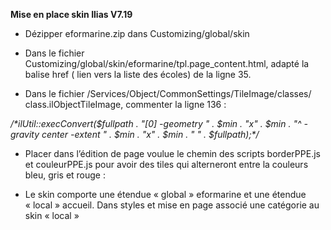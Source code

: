 **Mise en place skin  Ilias V7.19**


- Dézipper eformarine.zip dans Customizing/global/skin

- Dans le fichier Customizing/global/skin/eformarine/tpl.page\_content.html, adapté la balise href ( lien vers la liste des écoles) de la ligne 35.

- Dans le fichier <racine du site>/Services/Object/CommonSettings/TileImage/classes/ class.ilObjectTileImage, commenter la ligne 136 :

*/\*ilUtil::execConvert($fullpath . "[0] -geometry " . $min . "x" . $min . "^ -gravity center -extent " . $min . "x" . $min . " " . $fullpath);\*/*

- Placer dans l’édition de page voulue le chemin des scripts borderPPE.js et couleurPPE.js pour avoir des tiles qui alterneront entre la couleurs bleu, gris et rouge :

<script src="./Customizing/global/skin/eformarine/js/couleurPPE.js"></script><script src="./Customizing/global/skin/eformarine/js/borderPPE.js"></script>


- Le skin comporte une étendue « global » eformarine et une étendue « local » accueil. Dans styles et mise en page associé une catégorie au skin « local »
